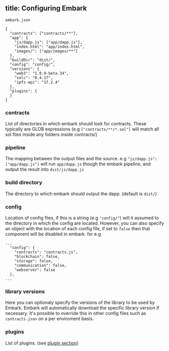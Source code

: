 title: Configuring Embark
---

`embark.json`
<pre><code class="json">{
  "contracts": ["contracts/**"],
  "app": {
    "js/dapp.js": ["app/dapp.js"],
    "index.html": "app/index.html",
    "images/": ["app/images/**"]
  },
  "buildDir": "dist/",
  "config": "config/",
  "versions": {
    "web3": "1.0.0-beta.34",
    "solc": "0.4.17",
    "ipfs-api": "17.2.4"
  },
  "plugins": {
  }
}
</code></pre>

### contracts

List of directories in which embark should look for contracts. These typically are GLOB expressions (e.g `["contracts/**/*.sol"]` will match all sol files inside any folders inside contracts/)

### pipeline

The mapping between the output files and the source. e.g `"js/dapp.js": ["app/dapp.js"]` will run `app/dapp.js` though the embark pipeline, and output the result into `dist/js/dapp.js`

### build directory

The directory to which embark should output the dapp. (default is `dist/`)

### config

Location of config files, if this is a string (e.g `"config/"`) will it assumed to the directory in which the config are located. However, you can also specify an object with the
location of each config file, if set to `false` then that component will be disabled in embark. for e.g

<pre><code class="json">...
  "config": {
    "contracts": "contracts.js",
    "blockchain": false,
    "storage": false,
    "communication": false,
    "webserver": false
  },
...
</code></pre>

### library versions

Here you can optionaly specify the versions of the library to be used by Embark. Embark will automatically download the specific library version if necessary. It's possible to override this in other config files such as `contracts.json` on a per enviroment basis.

### plugins

List of plugins. (see [plugin section](installing_plugins.html))

